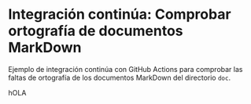 # Integración continúa: Comprobar ortografía de documentos MarkDown

Ejemplo de integración continúa con GitHub Actions para comprobar las faltas de ortografía de los documentos MarkDown del directorio `doc`. 

hOLA

